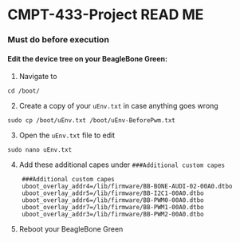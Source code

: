 # CMPT-433-Project READ ME

### Must do before execution

#### Edit the device tree on your BeagleBone Green:

1. Navigate to 

```
cd /boot/
```

2. Create a copy of your ```uEnv.txt``` in case anything goes wrong

```
sudo cp /boot/uEnv.txt /boot/uEnv-BeforePwm.txt
```

3. Open the ```uEnv.txt``` file to edit
```
sudo nano uEnv.txt
```

4. Add these additional capes under ```###Additional custom capes```
```
    ###Additional custom capes
    uboot_overlay_addr4=/lib/firmware/BB-BONE-AUDI-02-00A0.dtbo
    uboot_overlay_addr5=/lib/firmware/BB-I2C1-00A0.dtbo
    uboot_overlay_addr6=/lib/firmware/BB-PWM0-00A0.dtbo
    uboot_overlay_addr7=/lib/firmware/BB-PWM1-00A0.dtbo
    uboot_overlay_addr3=/lib/firmware/BB-PWM2-00A0.dtbo
```

5. Reboot your BeagleBone Green
